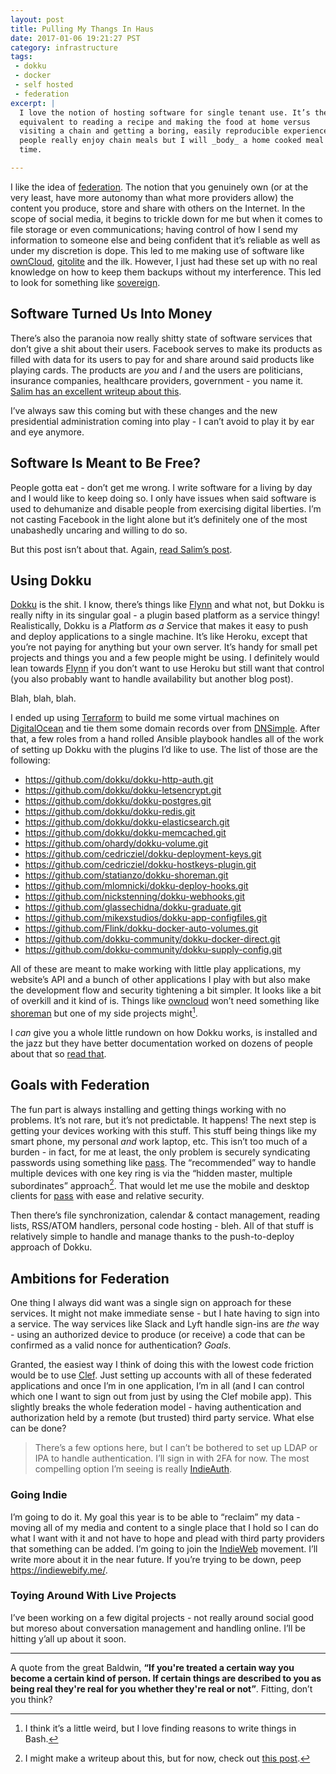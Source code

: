 ```yaml
---
layout: post
title: Pulling My Thangs In Haus
date: 2017-01-06 19:21:27 PST
category: infrastructure
tags:
 - dokku
 - docker
 - self hosted
 - federation
excerpt: |
  I love the notion of hosting software for single tenant use. It’s the
  equivalent to reading a recipe and making the food at home versus
  visiting a chain and getting a boring, easily reproducible experience. Some
  people really enjoy chain meals but I will _body_ a home cooked meal every
  time.

---
```

I like the idea of [federation][]. The notion that you genuinely own (or at the
very least, have more autonomy than what more providers allow) the content you
produce, store and share with others on the Internet. In the scope of social
media, it begins to trickle down for me but when it comes to file storage or
even communications; having control of how I send my information to someone else
and being confident that it’s reliable as well as under my discretion is dope.
This led to me making use of software like [ownCloud][], [gitolite][] and the
ilk. However, I just had these set up with no real knowledge on how to keep them
backups without my interference. This led to look for something like
[sovereign][].

## Software Turned Us Into Money

There’s also the paranoia now really shitty state of software services that
don’t give a shit about their users. Facebook serves to make its products as
filled with data for its users to pay for and share around said products like
playing cards. The products are *you* and *I* and the users are politicians,
insurance companies, healthcare providers, government - you name it. [Salim has
an excellent writeup about this][1].

I’ve always saw this coming but with these changes and the new presidential
administration coming into play - I can’t avoid to play it by ear and eye
anymore.

## Software Is Meant to Be Free?
People gotta eat - don’t get me wrong. I write software for a living by day and
I would like to keep doing so. I only have issues when said software is used to
dehumanize and disable people from exercising digital liberties. I’m not casting
Facebook in the light alone but it’s definitely one of the most unabashedly
uncaring and willing to do so.

But this post isn’t about that. Again, [read Salim’s post][1].

## Using Dokku
[Dokku][] is the shit. I know, there’s things like [Flynn][] and what not, but
Dokku is really nifty in its singular goal - a plugin based platform as
a service thingy! Realistically, Dokku is a *P*latform *a*s *a* *S*ervice that
makes it easy to push and deploy applications to a single machine. It’s like
Heroku, except that you’re not paying for anything but your own server. It’s
handy for small pet projects and things you and a few people might be using.
I definitely would lean towards [Flynn][] if you don’t want to use Heroku but
still want that control (you also probably want to handle availability but
another blog post).

Blah, blah, blah.

I ended up using [Terraform][] to build me some virtual machines on
[DigitalOcean][] and tie them some domain records over from [DNSimple][]. After
that, a few roles from a hand rolled Ansible playbook handles all of the work of
setting up Dokku with the plugins I’d like to use. The list of those are the
following:

  - <https://github.com/dokku/dokku-http-auth.git>
  - <https://github.com/dokku/dokku-letsencrypt.git>
  - <https://github.com/dokku/dokku-postgres.git>
  - <https://github.com/dokku/dokku-redis.git>
  - <https://github.com/dokku/dokku-elasticsearch.git>
  - <https://github.com/dokku/dokku-memcached.git>
  - <https://github.com/ohardy/dokku-volume.git>
  - <https://github.com/cedricziel/dokku-deployment-keys.git>
  - <https://github.com/cedricziel/dokku-hostkeys-plugin.git>
  - <https://github.com/statianzo/dokku-shoreman.git>
  - <https://github.com/mlomnicki/dokku-deploy-hooks.git>
  - <https://github.com/nickstenning/dokku-webhooks.git>
  - <https://github.com/glassechidna/dokku-graduate.git>
  - <https://github.com/mikexstudios/dokku-app-configfiles.git>
  - <https://github.com/Flink/dokku-docker-auto-volumes.git>
  - <https://github.com/dokku-community/dokku-docker-direct.git>
  - <https://github.com/dokku-community/dokku-supply-config.git>

All of these are meant to make working with little play applications, my
website’s API and a bunch of other applications I play with but also make the
development flow and security tightening a bit simpler. It looks like a bit of
overkill and it kind of is. Things like [owncloud][] won’t need something like
[shoreman][] but one of my side projects might[^1].

I _can_ give you a whole little rundown on how Dokku works, is installed and the
jazz but they have better documentation worked on dozens of people about that so
[read that][2].

## Goals with Federation
The fun part is always installing and getting things working with no problems.
It’s not rare, but it’s not predictable. It happens! The next step is getting
your devices working with this stuff. This stuff being things like my smart
phone, my personal _and_ work laptop, etc. This isn’t too much of a burden - in
fact, for me at least, the only problem is securely syndicating passwords using
something like [pass][]. The “recommended” way to handle multiple devices with
one key ring is via the “hidden master, multiple subordinates” approach[^2].
That would let me use the mobile and desktop clients for [pass][] with ease
and relative security.

Then there’s file synchronization, calendar & contact management, reading
lists, RSS/ATOM handlers, personal code hosting - bleh. All of that stuff is
relatively simple to handle and manage thanks to the push-to-deploy approach of
Dokku.

## Ambitions for Federation
One thing I always did want was a single sign on approach for these services. It
might not make immediate sense - but I hate having to sign into a service. The
way services like Slack and Lyft handle sign-ins are _the_ way - using an
authorized device to produce (or receive) a code that can be confirmed as
a valid nonce for authentication? *Goals*.

Granted, the easiest way I think of doing this with the lowest code friction
would be to use [Clef][]. Just setting up accounts with all of these federated
applications and once I’m in one application, I’m in all (and I can control
which one I want to sign out from just by using the Clef mobile app). This
slightly breaks the whole federation model - having authentication and
authorization held by a remote (but trusted) third party service. What else can
be done?

> There’s a few options here, but I can’t be bothered to set up LDAP or IPA to
> handle authentication. I’ll sign in with 2FA for now. The most compelling
> option I’m seeing is really [IndieAuth][].

### Going Indie
I’m going to do it. My goal this year is to be able to “reclaim” my data -
moving all of my media and content to a single place that I hold so I can do
what I want with it and not have to hope and plead with third party providers
that something can be added. I’m going to join the [IndieWeb][] movement. I’ll
write more about it in the near future. If you’re trying to be down, peep
<https://indiewebify.me/>.

### Toying Around With Live Projects
I’ve been working on a few digital projects - not really around social good but
moreso about conversation management and handling online. I’ll be hitting y’all
up about it soon.

---

A quote from the great Baldwin, **“If you're treated a certain way you become a
certain kind of person. If certain things are described to you as being real
they're real for you whether they're real or not”**. Fitting, don’t you think?

[federation]: https://en.wikipedia.org/wiki/Federation_(information_technology)
[owncloud]: https://owncloud.org
[gitolite]: http://gitolite.com/gitolite/
[sovereign]: https://github.com/sovereign/sovereign
[dokku]: http://dokku.viewdocs.io/dokku/
[flynn]: https://flynn.io/
[terraform]: http://terraform.io/
[digitalocean]: https://m.do.co/c/0d64aebbf668
[dnsimple]: https://dnsimple.com/r/2131c39d72a26d
[shoreman]: https://github.com/chrismytton/shoreman
[pass]: http://passwordstore.org
[clef]: https://getclef.com/
[indieauth]: https://indieauth.com/
[indieweb]: https://indieweb.org/
[1]: http://www.salimvirani.com/facebook/
[2]: http://dokku.viewdocs.io/dokku~v0.7.2/getting-started/installation/
[3]: https://www.void.gr/kargig/blog/2013/12/02/creating-a-new-gpg-key-with-subkeys/
[^1]: I think it’s a little weird, but I love finding reasons to write things in Bash.
[^2]: I might make a writeup about this, but for now, check out [this post][3].
